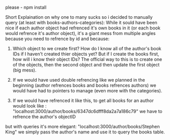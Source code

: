 please - npm install

Short Explaination on why one to many sucks so i decided to manually query (at least with books-authors-categories):
While it sould have been nice if each author object had refrenced it's own books in it (or each book would refrence it's author object), it's a giant mess from multiple angles because you need to refrence by id and because:

1. Which object to we create first? How do I know all of the author's book IDs if I haven't created thier objects yet?
But if I create the books first, how will i know their object IDs?
The official way to this is to create one of the objects, then the second object and then update the first object (big mess).

2. If we would have used double refrencing like we planned in the beginning (author refrences books and books refrences authors) we would have had to pointers to manage (even more with the categories).

3. If we would have refrenced it like this, to get all books for an author would look like :
 "localhost:3000/author/books/6347dc6dfff8da2a7a186c79"
we have to refrence the author's objectID

but with queries it's more elegant:
"localhost:3000/author/books/Stephen King"
we simply pass the author's name and use it to query the books table.

